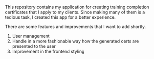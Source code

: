 This repository contains my application for creating training completion certificates that I apply to my clients.
Since making many of them is a tedious task, I created this app for a better experience.

There are some features and improvements that I want to add shortly.

1. User management
2. Handle in a more fashionable way how the generated certs are presented to the user
3. Improvement in the frontend styling